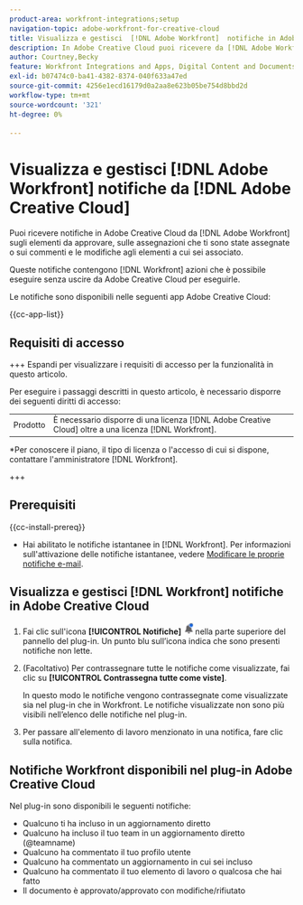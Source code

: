 ```yaml
---
product-area: workfront-integrations;setup
navigation-topic: adobe-workfront-for-creative-cloud
title: Visualizza e gestisci  [!DNL Adobe Workfront]  notifiche in Adobe Creative Cloud
description: In Adobe Creative Cloud puoi ricevere da [!DNL Adobe Workfront] notifiche sugli elementi da approvare, sulle assegnazioni che ti sono state assegnate o commenti e modifiche agli elementi a cui sei associato.
author: Courtney,Becky
feature: Workfront Integrations and Apps, Digital Content and Documents
exl-id: b07474c0-ba41-4382-8374-040f633a47ed
source-git-commit: 4256e1ecd16179d0a2aa8e623b05be754d8bbd2d
workflow-type: tm+mt
source-wordcount: '321'
ht-degree: 0%

---
```


# Visualizza e gestisci [!DNL Adobe Workfront] notifiche da [!DNL Adobe Creative Cloud]

Puoi ricevere notifiche in Adobe Creative Cloud da [!DNL Adobe Workfront] sugli elementi da approvare, sulle assegnazioni che ti sono state assegnate o sui commenti e le modifiche agli elementi a cui sei associato.

Queste notifiche contengono [!DNL Workfront] azioni che è possibile eseguire senza uscire da Adobe Creative Cloud per eseguirle.

Le notifiche sono disponibili nelle seguenti app Adobe Creative Cloud:

{{cc-app-list}}

## Requisiti di accesso

+++ Espandi per visualizzare i requisiti di accesso per la funzionalità in questo articolo.

Per eseguire i passaggi descritti in questo articolo, è necessario disporre dei seguenti diritti di accesso:

<table style="table-layout:auto"> 
 <col> 
 </col> 
 <col> 
 </col> 
 <tbody> 
  <tr> 
   <!--<td role="rowheader">[!DNL Adobe Workfront] plan*</td> 
   <td> <p>[!UICONTROL Pro] or higher</p> </td> 
  </tr> 
  <tr data-mc-conditions=""> 
   <td role="rowheader">[!DNL Adobe Workfront] license*</td> 
   <td> <p>[!UICONTROL Work] or [!UICONTROL Plan]</p> </td> 
  </tr> -->
  <tr> 
   <td role="rowheader">Prodotto</td> 
   <td>È necessario disporre di una licenza [!DNL Adobe Creative Cloud] oltre a una licenza [!DNL Workfront].</td> 
  </tr> 
 </tbody> 
</table>

&#42;Per conoscere il piano, il tipo di licenza o l&#39;accesso di cui si dispone, contattare l&#39;amministratore [!DNL Workfront].

+++

## Prerequisiti

{{cc-install-prereq}}

* Hai abilitato le notifiche istantanee in [!DNL Workfront]. Per informazioni sull&#39;attivazione delle notifiche istantanee, vedere [Modificare le proprie notifiche e-mail](/help/quicksilver/workfront-basics/using-notifications/activate-or-deactivate-your-own-event-notifications.md).

## Visualizza e gestisci [!DNL Workfront] notifiche in Adobe Creative Cloud

1. Fai clic sull&#39;icona **[!UICONTROL Notifiche]** ![Icona Notifiche](assets/cc-plugin-notifications-icon.png) nella parte superiore del pannello del plug-in. Un punto blu sull’icona indica che sono presenti notifiche non lette.
1. (Facoltativo) Per contrassegnare tutte le notifiche come visualizzate, fai clic su **[!UICONTROL Contrassegna tutte come viste]**.

   In questo modo le notifiche vengono contrassegnate come visualizzate sia nel plug-in che in Workfront. Le notifiche visualizzate non sono più visibili nell’elenco delle notifiche nel plug-in.

1. Per passare all&#39;elemento di lavoro menzionato in una notifica, fare clic sulla notifica.

## Notifiche Workfront disponibili nel plug-in Adobe Creative Cloud

Nel plug-in sono disponibili le seguenti notifiche:


* Qualcuno ti ha incluso in un aggiornamento diretto
* Qualcuno ha incluso il tuo team in un aggiornamento diretto (@teamname)
* Qualcuno ha commentato il tuo profilo utente
* Qualcuno ha commentato un aggiornamento in cui sei incluso
* Qualcuno ha commentato il tuo elemento di lavoro o qualcosa che hai fatto
* Il documento è approvato/approvato con modifiche/rifiutato
